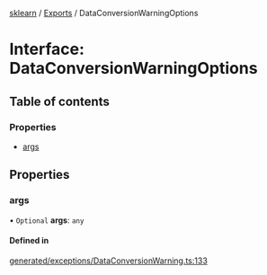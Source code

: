 [sklearn](../readme.md) / [Exports](../modules.md) / DataConversionWarningOptions

# Interface: DataConversionWarningOptions

## Table of contents

### Properties

- [args](DataConversionWarningOptions.md#args)

## Properties

### args

• `Optional` **args**: `any`

#### Defined in

[generated/exceptions/DataConversionWarning.ts:133](https://github.com/transitive-bullshit/scikit-learn-ts/blob/367336a/packages/sklearn/src/generated/exceptions/DataConversionWarning.ts#L133)
